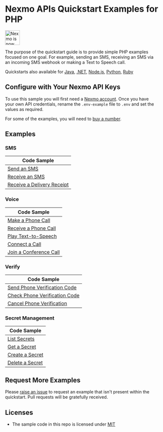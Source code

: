 # Nexmo APIs Quickstart Examples for PHP

<img src="https://developer.nexmo.com/assets/images/Vonage_Nexmo.svg" height="48px" alt="Nexmo is now known as Vonage" />

The purpose of the quickstart guide is to provide simple PHP examples focused on one goal. For example, sending an SMS, receiving an SMS via an incoming SMS webhook or making a Text to Speech call.

Quickstarts also available for [Java](https://github.com/nexmo-community/nexmo-java-quickstart), [.NET](https://github.com/nexmo-community/nexmo-dotnet-quickstart), [Node.js](https://github.com/nexmo-community/nexmo-node-quickstart), [Python](https://github.com/nexmo-community/nexmo-python-quickstart), [Ruby](https://github.com/nexmo-community/nexmo-ruby-quickstart)

## Configure with Your Nexmo API Keys

To use this sample you will first need a [Nexmo account](https://dashboard.nexmo.com/sign-up). Once you have your own API credentials, rename
the `.env-example` file to `.env` and set the values as required.

For some of the examples, you will need to [buy a number](https://dashboard.nexmo.com/buy-numbers).

## Examples

### SMS

| Code Sample                              |
| ---------------------------------------- |
| [Send an SMS](sms/send-sms.php)   |
| [Receive an SMS](sms/receive-sms.php) |
| [Receive a Delivery Receipt](sms/receive-delivery-receipt.php)     |

### Voice

| Code Sample                              |
| ---------------------------------------- |
| [Make a Phone Call](voice/text-to-speech-outbound.php)      |
| [Receive a Phone Call](voice/text-to-speech-inbound.php) |
| [Play Text-to-Speech](voice/text-to-speech-inbound.php) |
| [Connect a Call](voice/connect-a-call.php)   |
| [Join a Conference Call](voice/conference-call.php)   |

### Verify

| Code Sample                              |
| ---------------------------------------- |
| [Send Phone Verification Code](verify/request.php) |
| [Check Phone Verification Code](verify/verify.php) |
| [Cancel Phone Verification](verify/cancel.php) |

### Secret Management

| Code Sample                              |
| ---------------------------------------- |
| [List Secrets](secret-management/fetch-secrets.php) |
| [Get a Secret](secret-management/get-a-secret.php) |
| [Create a Secret](secret-management/create-a-secret.php) |
| [Delete a Secret](secret-management/delete-a-secret.php) |

## Request More Examples

Please [raise an issue](/../../issues/) to request an example that isn't present within the quickstart. Pull requests will be gratefully received.

## Licenses

- The sample code in this repo is licensed under [MIT](LICENSE)

  ​
